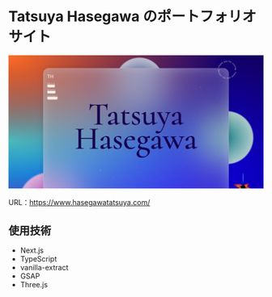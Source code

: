 # Tatsuya Hasegawa のポートフォリオサイト

<a href="https://www.hasegawatatsuya.com/" target="_blank">
  <img src="https://raw.githubusercontent.com/thasegawadesign/hasegawatatsuya.com/refs/heads/main/src/app/opengraph-image.jpg" alt="ポートフォリオサイトはこちらから">
</a>

URL：https://www.hasegawatatsuya.com/

## 使用技術

- Next.js
- TypeScript
- vanilla-extract
- GSAP
- Three.js
